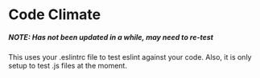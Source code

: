 Code Climate
============

##### NOTE: Has not been updated in a while, may need to re-test

This uses your .eslintrc file to test eslint against your code.  Also, it is only setup to test .js files at the moment.
